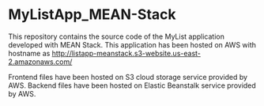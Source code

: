 # MyListApp_MEAN-Stack
This repository contains the source code of the MyList application developed with MEAN Stack.
This application has been hosted on AWS with hostname as http://listapp-meanstack.s3-website.us-east-2.amazonaws.com/

Frontend files have been hosted on S3 cloud storage service provided by AWS.
Backend files have been hosted on Elastic Beanstalk service provided by AWS.
